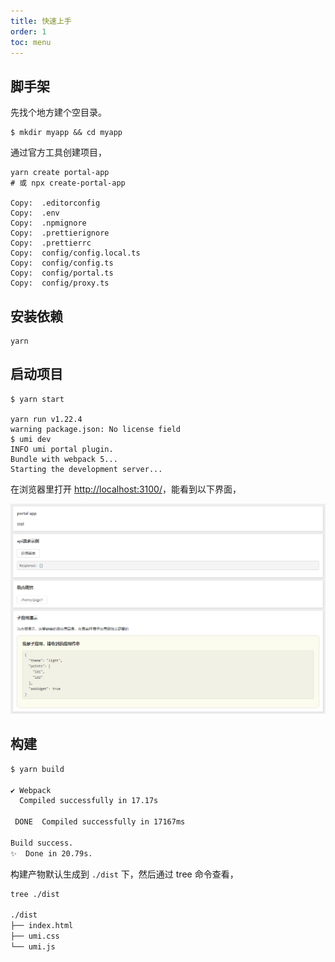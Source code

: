 ```yaml
---
title: 快速上手
order: 1
toc: menu
---
```


## 脚手架

先找个地方建个空目录。

```shell
$ mkdir myapp && cd myapp
```

通过官方工具创建项目，

```shell
yarn create portal-app
# 或 npx create-portal-app

Copy:  .editorconfig
Copy:  .env
Copy:  .npmignore
Copy:  .prettierignore
Copy:  .prettierrc
Copy:  config/config.local.ts
Copy:  config/config.ts
Copy:  config/portal.ts
Copy:  config/proxy.ts
```

## 安装依赖

```shell
yarn
```

## 启动项目

```shell
$ yarn start

yarn run v1.22.4
warning package.json: No license field
$ umi dev
INFO umi portal plugin.
Bundle with webpack 5...
Starting the development server...
```

在浏览器里打开 [http://localhost:3100/](http://localhost:3100/)，能看到以下界面，

![](../assets/1.png)

## 构建

```bash
$ yarn build

✔ Webpack
  Compiled successfully in 17.17s

 DONE  Compiled successfully in 17167ms                                       8:26:25 PM

Build success.
✨  Done in 20.79s.
```

构建产物默认生成到 `./dist` 下，然后通过 tree 命令查看，

```bash
tree ./dist

./dist
├── index.html
├── umi.css
└── umi.js
```
